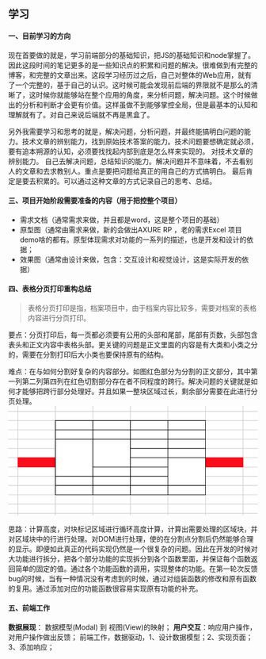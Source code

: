 ## 学习

#### 一、目前学习的方向

现在首要做的就是，学习前端部分的基础知识，把JS的基础知识和node掌握了。因此这段时间的笔记更多的是一些知识点的积累和问题的解决。很难做到有完整的博客，和完整的文章出来。这段学习经历过之后，自己对整体的Web应用，就有了一个完整的，基于自己的认识。这时候可能会发现前后端的界限就不是那么的清晰了，这时候你就能够站在整个应用的角度，来分析问题，解决问题。这个时候做出的分析和判断才会更有价值。这样虽做不到能够掌控全局，但是最基本的认知和理解就有了。对自己来说后端就不再是黑盒了。

另外我需要学习和思考的就是，解决问题，分析问题，并最终能搞明白问题的能力。技术文章的辨别能力，找到原始技术答案的能力。技术问题要想确定就必须，要有追本朔源的认知，必须要找找起内部到底是怎么样来实现的。
对技术文章的辨别能力。
自己去解决问题，总结知识的能力。解决问题并不意味着，不去看别人的文章和去求教别人。重点是要把问题给真正的用自己的方式搞明白。
最后肯定是要去积累的。可以通过这种文章的方式记录自己的思考、总结。




#### 三、项目开始阶段需要准备的内容（用于把控整个项目）
* 需求文档（通常需求来做，并且都是word，这是整个项目的基础）
* 原型图（通常由需求来做，新的会做出AXURE RP ，老的需求Excel 项目demo啥的都有。原型体现需求对功能的一系列的描述，也是开发和设计的依据；
* 效果图（通常由设计来做，包含：交互设计和视觉设计，这是实际开发的依据）



#### 四、表格分页打印重构总结
> 表格分页打印是指，档案项目中，由于档案内容比较多，需要对档案的表格内容进行分页打印。

要点：分页打印后，每一页都必须要有公用的头部和尾部，尾部有页数，头部包含表头和正文内容中表格头部。更关键的问题是正文里面的内容是有大类和小类之分的，需要在分割打印后大小类也要保持原有的结构。

难点：在与如何分割好复杂的内容部分。如图红色部分为分割的正文部分，其中第一列第二列第四列在红色切割部分存在者不同程度的跨行。解决问题的关键就是如何才能够把跨行部分处理好。并且如果一整块区域过长，剩余部分需要在此进行分页处理。
![table](./imgs/table.png)





思路：计算高度，对块标记区域进行循环高度计算，计算出需要处理的区域块，并对区域块中的行进行处理。对DOM进行处理，使的在分割点分割后仍然能够合理的显示。即便如此真正的代码实现仍然是一个很复杂的问题。因此在开发的时候对大功能进行拆分，把各个部分功能的实现拆分到各个函数里面，并保证每个函数返回简单的固定的值。通过各个功能函数的调用，实现整体的功能。在第一轮次反馈bug的时候，当有一种情况没有考虑到的时候，通过对组装函数的修改和原有函数的复用。通过添加对应的功能函数很容易实现原有功能的补充。

#### 五、前端工作
**数据展现**： 数据模型(Modal) 到 视图(View)的映射；
**用户交互**：响应用户操作，对用户操作做出反馈；
前端工作，数据驱动，1、设计数据模型；2、实现页面；3、添加响应；


